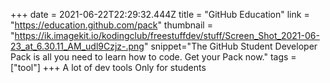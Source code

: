 +++
date = 2021-06-22T22:29:32.444Z
title = "GitHub Education"
link = "https://education.github.com/pack"
thumbnail = "https://ik.imagekit.io/kodingclub/freestuffdev/stuff/Screen_Shot_2021-06-23_at_6.30.11_AM_udl9Czjz-.png"
snippet="The GitHub Student Developer Pack is all you need to learn how to code. Get your Pack now."
tags = ["tool"]
+++
A lot of dev tools
Only for students
